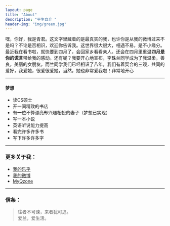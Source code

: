 ```yaml
---
layout: page
title: "About"
description: "平生自介 "
header-img: "img/green.jpg"
---
```


嘿，你好，我是青君。这文字里藏着的是最真实的我，也许你是从我的微博过来不是吗？不论是否相识，欢迎你告诉我。这世界很大很大，相遇不易，是不小缘分。最近我在看书啦，就快要到四月了，会回家乡看看亲人。还会在四月里重温**四月是你的谎言**带给我的感动。还有呢？我要开心地宣布，李珠兰同学成为了我温柔，善良，美丽的女朋友。而兰同学我们已经相识了八年，我们有着契合的三观，共同的爱好，我爱她，很爱很爱她，当然，她也非常爱我啦！非常地开心

---

#### 梦想

- 读CS硕士
- 开一间精致的书店
- ~~有一位不算漂亮却兴趣相投的妻子~~（梦想已实现）
- 写一本小说
- 英语听说能力提高
- 看完许多许多书
- 写下许多许多字

---

### 更多关于我：


- [我的乐乎](http://hiiloveyou.lofter.com/)
- [我的微博](http://weibo.com/iwangu)
- [MyQzone](http://user.qzone.qq.com/919094850//)

---

### 信条：


> 往者不可谏，来者犹可追。  
爱兰，爱生活。










